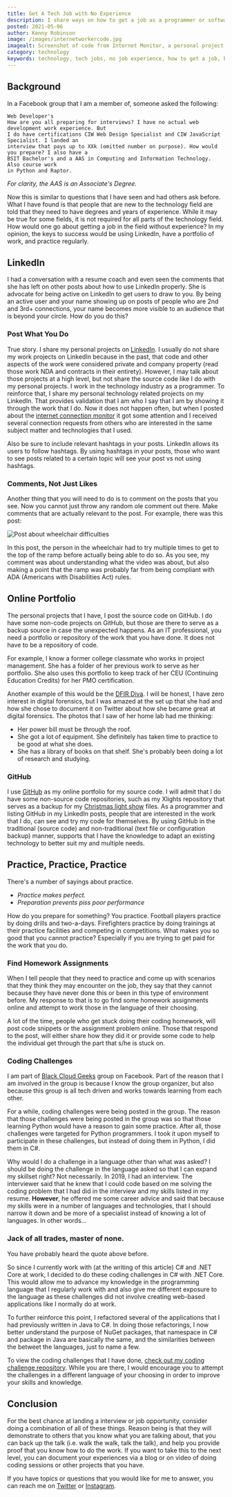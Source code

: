 ```yaml
---
title: Get A Tech Job with No Experience
description: I share ways on how to get a job as a programmer or software developer without much experience.
posted: 2021-05-06
author: Kenny Robinson
image: /images/internetworkercode.jpg
imagealt: Screenshot of code from Internet Monitor, a personal project.
category: technology
keywords: technology, tech jobs, no job experience, how to get a job, blacktechtwitter, working in tech
---
```


## Background

In a Facebook group that I am a member of, someone asked the following:

```text
Web Developer's
How are you all preparing for interviews? I have no actual web development work experience. But
I do have certifications CIW Web Design Specialist and CIW JavaScript Specialist. I landed an
interview that pays up to XXk (omitted number on purpose). How would you prepare? I also have a
BSIT Bachelor's and a AAS in Computing and Information Technology. Also course work
in Python and Raptor.
```

*For clarity, the AAS is an Associate's Degree.*

Now this is similar to questions that I have seen and had others ask before. What I have found
is that people that are new to the technology field are told that they need to have degrees and
years of experience. While it may be true for some fields, it is not required for all parts of the
technology field. How would one go about getting a job in the field without experience? In my opinion, 
the keys to success would be using LinkedIn, have a portfolio of work, and practice regularly.

## LinkedIn

I had a conversation with a resume coach and even seen the comments that she has left on other posts 
about how to use LinkedIn properly.
She is advocate for being active on LinkedIn to get users to draw to you. By being an active user and your name
showing up on posts of people who are 2nd and 3rd+ connections, your name becomes more visible to an
audience that is beyond your circle. How do you do this?

### Post What You Do

True story. I share my personal projects on
<a href="https://linkedin.com/in/krobinsontech" target="_blank">LinkedIn</a>.
I usually do not share my work projects on
LinkedIn because in the past, that code and other aspects of the work were considered private
and company property (read those work NDA and contracts in their entirety). 
However, I may talk about those projects at a high level, but not share the source
code like I do with my personal projects.
I work in the technology industry as a programmer. To reinforce that, I share
my personal technology related projects on my LinkedIn. That provides validation that I am who I
say that I am by showing it through the work that I do. Now it does not happen often, but when I posted
about the
<a href="https://www.linkedin.com/posts/krobinsontech_github-iot-dotnetcore-activity-6762071182108868608-Mtwg" target="_blank">internet connection monitor</a>
it got some attention and I received several connection requests from others who are interested
in the same subject matter and technologies that I used.

Also be sure to include relevant hashtags in your posts. LinkedIn allows its users to follow hashtags.
By using hashtags in your posts, those who want to see posts related to a certain topic will see
your post vs not using hashtags.

### Comments, Not Just Likes

Another thing that you will need to do is to comment on the posts that you see. Now you cannot just
throw any random ole comment out there. Make comments that are actually relevant to the post. For
example, there was this post:

![Post about wheelchair difficulties](/images/wheelchair_difficulties.jpg)

In this post, the person in the wheelchair had to try multiple times to get to the top of the
ramp before actually being able to do so. As you see, my comment was about understanding what the video
was about, but also making a point that the ramp was probably far from being compliant with 
ADA (Americans with Disabilities Act) rules.

## Online Portfolio

The personal projects that I have, I post the source code on GitHub. I do have some non-code projects
on GitHub, but those are there to serve as a backup source in case the unexpected happens.
As an IT professional, you need a portfolio or repository of the work that you have done. It does not have 
to be a repository of code.

For example, I know a former college classmate who works in project management. She has a 
folder of her previous work to serve as her portfolio. She also uses this portfolio to keep track of 
her CEU (Continuing Education Credits) for her PMO certification.

Another example of this would be the <a href="https://dfirdiva.com/" target="_blank">DFIR Diva</a>.
I will be honest, I have zero interest in digital forensics, but I was amazed at the set up that she had
and how she chose to document it on Twitter about how she became great at digital forensics. The photos that
I saw of her home lab had me thinking:

* Her power bill must be through the roof.
* She got a lot of equipment. She definitely has taken time to practice to be good at what she does.
* She has a library of books on that shelf. She's probably been doing a lot of research and studying.

### GitHub

I use
<a href="https://github.com/almostengr" target="_blank">GitHub</a> as my online portfolio for my
source code. I will admit that I do have some non-source code repositories, such as my Xlights repository
that serves as a backup for my [Christmas light show](/projects/christmas-light-show) files. As a programmer and listing
GitHub in my LinkedIn posts, people that are interested in the work that I do, can see and try
my code for themselves. By using GitHub in the traditional (source code) and non-traditional (text file 
or configuration backup) manner, supports that I have the knowledge to adapt an existing technology 
to better suit my and multiple needs.

## Practice, Practice, Practice

There's a number of sayings about practice.

* *Practice makes perfect.*
* *Preparation prevents piss poor performance*

How do you prepare for something? You practice. Football players practice by doing drills and two-a-days.
Firefighters practice by doing trainings at their practice facilities and competing in competitions.
What makes you so good that you cannot practice? Especially if you are trying to get paid for the work
that you do.

### Find Homework Assignments

When I tell people that they need to practice and come up with scenarios that they think they may
encounter on the job, they say that they cannot because they have never done this or been in this 
type of environment before. My response to that is to go find some homework assignments online and attempt 
to work those in the language of their choosing. 

A lot of the time, people who get stuck doing their coding homework, will post code snippets or the 
assignment problem online. Those that respond to the post, will either share how they did it or provide 
some code to help the individual get through the part that s/he is stuck on.

### Coding Challenges

I am part of [Black Cloud Geeks](https://www.facebook.com/groups/505980596618116/) group on Facebook.
Part of the reason that I am involved in the group is because I know the group organizer, but also because
this group is all tech driven and works towards learning from each other.

For a while, coding challenges were being posted in the group. The reason that those challenges were being
posted in the group was so that those learning Python would have a reason to gain some
practice. After all, those challenges were targeted for Python programmers. I took it upon myself to
participate in these challenges, but instead of doing them in Python, I did them in C#.

Why would I do a challenge in a language other than what was asked? I should be doing the challenge in the
language asked so that I can expand my skillset right? Not necessarily. In 2019, I had an interview.
The interviewer said that he knew that I could code based on me solving the coding problem that
I had did in the interview and my skills listed in my resume. **However**, he offered me some career
advice and said that because my skills were
in a number of languages and technologies, that I should narrow it down and be more of a specialist
instead of knowing a lot of languages. In other words...

### Jack of all trades, master of none.

You have probably heard the quote above before.

So since I currently work with (at the writing of this article)
C# and .NET Core at work, I decided to do these coding challenges in C# with .NET Core. This would allow me to advance
my knowledge in the programming language that I regularly work with and also give me different exposure
to the language as these challenges did not involve creating web-based applications like I normally do
at work.

To further reinforce this point, I refactored several of the applications
that I had previously written in Java to C#. In doing those refactorings, I now better understand
the purpose of NuGet packages, that namespace in C# and package in Java are basically the same, and the 
similarities between the betweet the languages, just to name a few.

To view the coding challenges that I have done,
<a href="https://github.com/almostengr/coding-challenge" target="_blank">check out my
coding challenge repository</a>. While you are there, I would encourage you to attempt the challenges in a
different language of your choosing in order to improve your skills and knowledge.

## Conclusion

For the best chance at landing a interview or job opportunity,
consider doing a combination of all of these things. Reason being is that
they will demonstrate to others that you know what you are talking about, that you
can back up the talk (i.e. walk the walk, talk the talk), and help you provide proof that you know how to
do the work. If you want to take this to the next level, you can document your experiences via a blog or on video 
of doing coding sessions or other projects that you have.

If you have topics or questions that you would like for me to answer, you can reach me on
[Twitter](https://twitter.com/almostengr) or [Instagram](https://www.instagram.com/almostengr).
